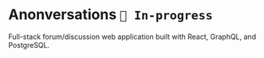 # Anonversations `🚧 In-progress`
 Full-stack forum/discussion web application built with React, GraphQL, and PostgreSQL.

